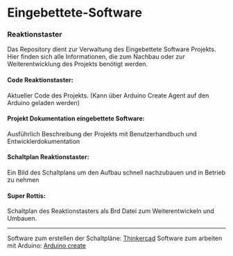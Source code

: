 # Eingebettete-Software
### Reaktionstaster

Das Repository dient zur Verwaltung des Eingebettete Software Projekts.
Hier finden sich alle Informationen, die zum Nachbau oder zur Weiterentwicklung des Projekts benötigt werden.

#### Code Reaktionstaster: 
Aktueller Code des Projekts. (Kann über Arduino Create Agent auf den Arduino geladen werden)

#### Projekt Dokumentation eingebettete Software:
Ausführlich Beschreibung der Projekts mit Benutzerhandbuch und Entwicklerdokumentation

#### Schaltplan Reaktionstaster:
Ein Bild des Schaltplans um den Aufbau schnell nachzubauen und in Betrieb zu nehmen

#### Super Rottis:
Schaltplan des Reaktionstasters als Brd Datei zum Weiterentwickeln und Umbauen.

***
Software zum  erstellen der Schaltpläne:
[Thinkercad](https://www.tinkercad.com/#/)
Software zum arbeiten mit Arduino: 
[Arduino create](https://create.arduino.cc/)
